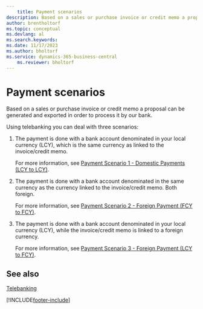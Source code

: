 ```yaml
---
    title: Payment scenarios
description: Based on a sales or purchase invoice or credit memo a proposal can be generated and exported in order processed it by our bank.
author: brentholtorf
ms.topic: conceptual
ms.devlang: al
ms.search.keywords:
ms.date: 11/17/2023
ms.author: bholtorf
ms.service: dynamics-365-business-central
    ms.reviewer: bholtorf
---
```

# Payment scenarios
Based on a sales or purchase invoice or credit memo a proposal can be generated and exported in order to  process it by our bank.  

Using telebanking you can deal with three scenarios:  

1.  The payment is done with a bank account denominated in your local currency (LCY), which is the same currency as linked to the invoice/credit memo.  

    For more information, see [Payment Scenario 1 - Domestic Payments (LCY to LCY)](payment-scenario-1-domestic-payments-lcy-to-lcy-.md).  

2.  The payment is done with a bank account denominated in the same currency as the currency linked to the invoice/credit memo. Both foreign.  

    For more information, see [Payment Scenario 2 - Foreign Payment (FCY to FCY)](payment-scenario-2-foreign-payment-fcy-to-fcy-.md).  

3.  The payment is done with a bank account denominated in your local currency (LCY), while the invoice/credit memo is linked to a foreign currency.  

    For more information, see [Payment Scenario 3 - Foreign Payment (LCY  to FCY)](payment-scenario-3-foreign-payment-lcy-to-fcy-.md).  

## See also  
[Telebanking](telebanking.md)


[!INCLUDE[footer-include](../../includes/footer-banner.md)]